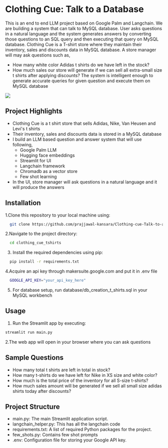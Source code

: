 
# Clothing Cue: Talk to a Database  

This is an end to end LLM project based on Google Palm and Langchain. We are building a system that can talk to MySQL database. 
User asks questions in a natural language and the system generates answers by converting those questions to an SQL query and
then executing that query on MySQL database. 
Clothing Cue is a T-shirt store where they maintain their inventory, sales and discounts data in MySQL database. A store manager 
will may ask questions such as,
- How many white color Adidas t shirts do we have left in the stock?
- How much sales our store will generate if we can sell all extra-small size t shirts after applying discounts?
The system is intelligent enough to generate accurate queries for given question and execute them on MySQL database

![](atliq_tees.png)

## Project Highlights

- Clothing Cue is a t shirt store that sells Adidas, Nike, Van Heusen and Levi's t shirts 
- Their inventory, sales and discounts data is stored in a MySQL database
- I build an LLM based question and answer system that will use following,
  - Google Palm LLM
  - Hugging face embeddings
  - Streamlit for UI
  - Langchain framework
  - Chromadb as a vector store
  - Few shot learning
- In the UI, store manager will ask questions in a natural language and it will produce the answers


## Installation

1.Clone this repository to your local machine using:

```bash
  git clone https://github.com/prajjawal-kansara/Clothing-cue-Talk-to-a-Database.git
```
2.Navigate to the project directory:

```bash
  cd clothing_cue_tshirts
```
3. Install the required dependencies using pip:

```bash
  pip install -r requirements.txt
```
4.Acquire an api key through makersuite.google.com and put it in .env file

```bash
  GOOGLE_API_KEY="your_api_key_here"
```
5. For database setup, run database/db_creation_t_shirts.sql in your MySQL workbench

## Usage

1. Run the Streamlit app by executing:
```bash
streamlit run main.py

```

2.The web app will open in your browser where you can ask questions

## Sample Questions
  - How many total t shirts are left in total in stock?
  - How many t-shirts do we have left for Nike in XS size and white color?
  - How much is the total price of the inventory for all S-size t-shirts?
  - How much sales amount will be generated if we sell all small size adidas shirts today after discounts?
  
## Project Structure

- main.py: The main Streamlit application script.
- langchain_helper.py: This has all the langchain code
- requirements.txt: A list of required Python packages for the project.
- few_shots.py: Contains few shot prompts
- .env: Configuration file for storing your Google API key.
